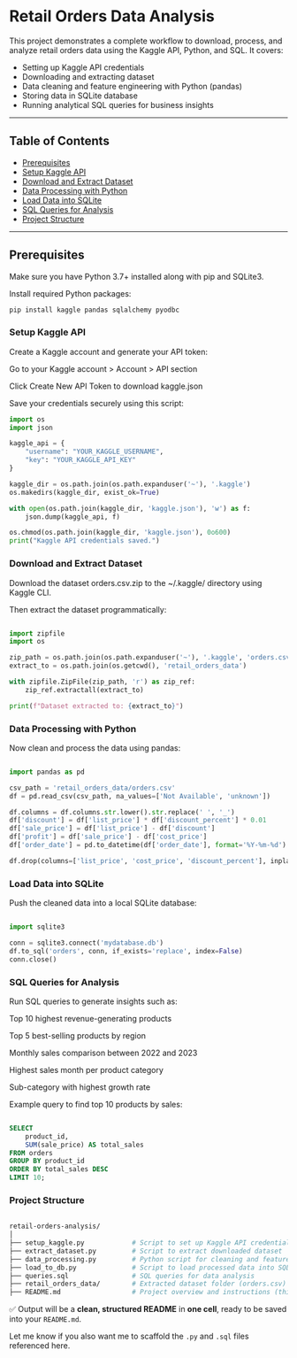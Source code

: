 # Retail Orders Data Analysis

This project demonstrates a complete workflow to download, process, and analyze retail orders data using the Kaggle API, Python, and SQL. It covers:

- Setting up Kaggle API credentials  
- Downloading and extracting dataset  
- Data cleaning and feature engineering with Python (pandas)  
- Storing data in SQLite database  
- Running analytical SQL queries for business insights  

---

## Table of Contents

- [Prerequisites](#prerequisites)  
- [Setup Kaggle API](#setup-kaggle-api)  
- [Download and Extract Dataset](#download-and-extract-dataset)  
- [Data Processing with Python](#data-processing-with-python)  
- [Load Data into SQLite](#load-data-into-sqlite)  
- [SQL Queries for Analysis](#sql-queries-for-analysis)  
- [Project Structure](#project-structure)  


---

## Prerequisites

Make sure you have Python 3.7+ installed along with pip and SQLite3.

Install required Python packages:

```bash
pip install kaggle pandas sqlalchemy pyodbc
```
### Setup Kaggle API
Create a Kaggle account and generate your API token:

Go to your Kaggle account > Account > API section

Click Create New API Token to download kaggle.json

Save your credentials securely using this script:

```python
import os
import json

kaggle_api = {
    "username": "YOUR_KAGGLE_USERNAME",
    "key": "YOUR_KAGGLE_API_KEY"
}

kaggle_dir = os.path.join(os.path.expanduser('~'), '.kaggle')
os.makedirs(kaggle_dir, exist_ok=True)

with open(os.path.join(kaggle_dir, 'kaggle.json'), 'w') as f:
    json.dump(kaggle_api, f)

os.chmod(os.path.join(kaggle_dir, 'kaggle.json'), 0o600)
print("Kaggle API credentials saved.")
```
### Download and Extract Dataset
Download the dataset orders.csv.zip to the ~/.kaggle/ directory using Kaggle CLI.

Then extract the dataset programmatically:

```python

import zipfile
import os

zip_path = os.path.join(os.path.expanduser('~'), '.kaggle', 'orders.csv.zip')
extract_to = os.path.join(os.getcwd(), 'retail_orders_data')

with zipfile.ZipFile(zip_path, 'r') as zip_ref:
    zip_ref.extractall(extract_to)

print(f"Dataset extracted to: {extract_to}")

```
### Data Processing with Python
Now clean and process the data using pandas:

```python

import pandas as pd

csv_path = 'retail_orders_data/orders.csv'
df = pd.read_csv(csv_path, na_values=['Not Available', 'unknown'])

df.columns = df.columns.str.lower().str.replace(' ', '_')
df['discount'] = df['list_price'] * df['discount_percent'] * 0.01
df['sale_price'] = df['list_price'] - df['discount']
df['profit'] = df['sale_price'] - df['cost_price']
df['order_date'] = pd.to_datetime(df['order_date'], format='%Y-%m-%d')

df.drop(columns=['list_price', 'cost_price', 'discount_percent'], inplace=True)
```
### Load Data into SQLite
Push the cleaned data into a local SQLite database:

```python

import sqlite3

conn = sqlite3.connect('mydatabase.db')
df.to_sql('orders', conn, if_exists='replace', index=False)
conn.close()
```
### SQL Queries for Analysis
Run SQL queries to generate insights such as:

Top 10 highest revenue-generating products

Top 5 best-selling products by region

Monthly sales comparison between 2022 and 2023

Highest sales month per product category

Sub-category with highest growth rate

Example query to find top 10 products by sales:

```sql

SELECT 
    product_id,
    SUM(sale_price) AS total_sales
FROM orders
GROUP BY product_id
ORDER BY total_sales DESC
LIMIT 10;
```
### Project Structure
```graphql

retail-orders-analysis/
│
├── setup_kaggle.py            # Script to set up Kaggle API credentials
├── extract_dataset.py         # Script to extract downloaded dataset
├── data_processing.py         # Python script for cleaning and feature engineering
├── load_to_db.py              # Script to load processed data into SQLite DB
├── queries.sql                # SQL queries for data analysis
├── retail_orders_data/        # Extracted dataset folder (orders.csv)
├── README.md                  # Project overview and instructions (this file)
```
✅ Output will be a **clean, structured README** in **one cell**, ready to be saved into your `README.md`.

Let me know if you also want me to scaffold the `.py` and `.sql` files referenced here.
